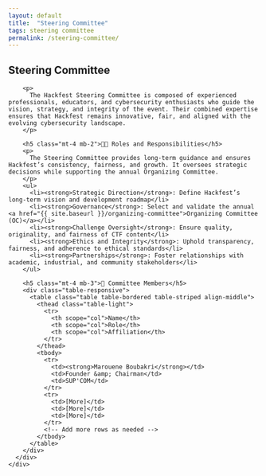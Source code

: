 ```yaml
---
layout: default
title:  "Steering Committee"
tags: steering committee
permalink: /steering-committee/
---
```

<section class="content-section bg-light" id="rules">
  <div class="container">
    <div class="row align-items-center">
      <div class="col-lg-10 mx-auto">
        <h2 class="mb-4">Steering Committee</h2>

        <p>
          The Hackfest Steering Committee is composed of experienced professionals, educators, and cybersecurity enthusiasts who guide the vision, strategy, and integrity of the event. Their combined expertise ensures that Hackfest remains innovative, fair, and aligned with the evolving cybersecurity landscape.
        </p>

        <h5 class="mt-4 mb-2">🧑‍💼 Roles and Responsibilities</h5>
        <p>
          The Steering Committee provides long-term guidance and ensures Hackfest’s consistency, fairness, and growth. It oversees strategic decisions while supporting the annual Organizing Committee.
        </p>
        <ul>
          <li><strong>Strategic Direction</strong>: Define Hackfest’s long-term vision and development roadmap</li>
          <li><strong>Governance</strong>: Select and validate the annual <a href="{{ site.baseurl }}/organizing-committee">Organizing Committee (OC)</a></li>
          <li><strong>Challenge Oversight</strong>: Ensure quality, originality, and fairness of CTF content</li>
          <li><strong>Ethics and Integrity</strong>: Uphold transparency, fairness, and adherence to ethical standards</li>
          <li><strong>Partnerships</strong>: Foster relationships with academic, industrial, and community stakeholders</li>
        </ul>

        <h5 class="mt-4 mb-3">👥 Committee Members</h5>
        <div class="table-responsive">
          <table class="table table-bordered table-striped align-middle">
            <thead class="table-light">
              <tr>
                <th scope="col">Name</th>
                <th scope="col">Role</th>
                <th scope="col">Affiliation</th>
              </tr>
            </thead>
            <tbody>
              <tr>
                <td><strong>Marouene Boubakri</strong></td>
                <td>Founder &amp; Chairman</td>
                <td>SUP'COM</td>
              </tr>
              <tr>
                <td>[More]</td>
                <td>[More]</td>
                <td>[More]</td>
              </tr>
              <!-- Add more rows as needed -->
            </tbody>
          </table>
        </div>
      </div>
    </div>
  </div>
</section>
